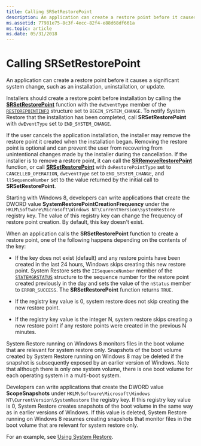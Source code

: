 ```yaml
---
title: Calling SRSetRestorePoint
description: An application can create a restore point before it causes a significant system change, such as an installation, uninstallation, or update.
ms.assetid: 77981e75-8c3f-4ecc-82f4-e88d68df661a
ms.topic: article
ms.date: 05/31/2018
---
```


# Calling SRSetRestorePoint

An application can create a restore point before it causes a significant system change, such as an installation, uninstallation, or update.

Installers should create a restore point before installation by calling the [**SRSetRestorePoint**](/windows/desktop/api/SRRestorePtAPI/nf-srrestoreptapi-srsetrestorepointa) function with the `dwEventType` member of the [`RESTOREPOINTINFO`](/windows/win32/api/srrestoreptapi/ns-srrestoreptapi-restorepointinfoa) structure set to `BEGIN_SYSTEM_CHANGE`. To notify System Restore that the installation has been completed, call **SRSetRestorePoint** with `dwEventType` set to `END_SYSTEM_CHANGE`.

If the user cancels the application installation, the installer may remove the restore point it created when the installation began. Removing the restore point is optional and can prevent the user from recovering from unintentional changes made by the installer during the cancellation. If the installer is to remove a restore point, it can call the [**SRRemoveRestorePoint**](/windows/desktop/api/SRRestorePtAPI/nf-srrestoreptapi-srremoverestorepoint) function, or call [**SRSetRestorePoint**](/windows/desktop/api/SRRestorePtAPI/nf-srrestoreptapi-srsetrestorepointa) with `dwRestorePointType` set to `CANCELLED_OPERATION`, `dwEventType` set to `END_SYSTEM_CHANGE`, and `llSequenceNumber` set to the value returned by the initial call to **SRSetRestorePoint**.

Starting with Windows 8, developers can write applications that create the DWORD value **SystemRestorePointCreationFrequency** under the `HKLM\Software\Microsoft\Windows NT\CurrentVersion\SystemRestore` registry key. The value of this registry key can change the frequency of restore point creation. By default, this key doesn't exist.

When an application calls the **SRSetRestorePoint** function to create a restore point, one of the following happens depending on the contents of the key:

- If the key does not exist (default) and any restore points have been created in the last 24 hours, Windows skips creating this new restore point. System Restore sets the `IISequenceNumber` member of the [`STATEMGRSTATUS`](/windows/win32/api/srrestoreptapi/ns-srrestoreptapi-statemgrstatus) structure to the sequence number for the restore point created previously in the day and sets the value of the `nStatus` member to `ERROR_SUCCESS`. The **SRSetRestorePoint** function returns `TRUE`.

- If the registry key value is 0, system restore does not skip creating the new restore point.

- If the registry key value is the integer N, system restore skips creating a new restore point if any restore points were created in the previous N minutes.

System Restore running on Windows 8 monitors files in the boot volume that are relevant for system restore only. Snapshots of the boot volume created by System Restore running on Windows 8 may be deleted if the snapshot is subsequently exposed by an earlier version of Windows. Note that although there is only one system volume, there is one boot volume for each operating system in a multi-boot system.

Developers can write applications that create the DWORD value **ScopeSnapshots** under `HKLM\Software\Microsoft\Windows NT\CurrentVersion\SystemRestore` the registry key. If this registry key value is 0, System Restore creates snapshots of the boot volume in the same way as in earlier versions of Windows. If this value is deleted, System Restore running on Windows 8 resumes creating snapshots that monitor files in the boot volume that are relevant for system restore only.

For an example, see [Using System Restore](using-system-restore.md).

 

 




